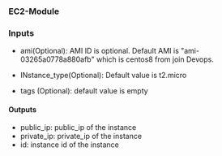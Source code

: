 ### EC2-Module

### Inputs
* ami(Optional): AMI ID is optional. Default AMI is "ami-03265a0778a880afb" which is centos8 from join Devops.

* INstance_type(Optional): Default value is t2.micro
* tags (Optional): default value is empty

#### Outputs
* public_ip: public_ip of the instance
* private_ip: private_ip of the instance
* id: instance id of the instance